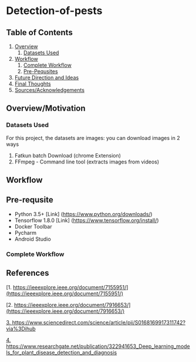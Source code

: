# Detection-of-pests

## Table of Contents
1. [Overview](#overview)
    1. [Datasets Used](#dataset)
2. [Workflow](#workflow)
    1. [Complete Workflow](#complete)
    2. [Pre-Pequsites](#prerequsite)
3. [Future Direction and Ideas](#future)
4. [Final Thoughts](#thoughts) 
5. [Sources/Acknowledgements](#sources)

## <a id="overview"> Overview/Motivation
    

### <a id="dataset"> Datasets Used

For this project, the datasets are images: you can download images in 2 ways 
1. Fatkun batch Download (chrome Extension)
2. FFmpeg - Command line tool (extracts images from videos)


## <a id="workflow"> Workflow
    
    
## <a id="prerequsite"> Pre-requsite
* Python 3.5+ [Link] (https://www.python.org/downloads/)
* Tensorflow 1.8.0 [Link] (https://www.tensorflow.org/install/)
* Docker Toolbar
* Pycharm
* Android Studio
    
    
### <a id="complete"> Complete Workflow
    

## References

[1. https://ieeexplore.ieee.org/document/7155951/](https://ieeexplore.ieee.org/document/7155951/)

[2. https://ieeexplore.ieee.org/document/7916653/](https://ieeexplore.ieee.org/document/7916653/)

[3. https://www.sciencedirect.com/science/article/pii/S0168169917311742?via%3Dihub
](https://www.sciencedirect.com/science/article/pii/S0168169917311742?via%3Dihub)

[4. https://www.researchgate.net/publication/322941653_Deep_learning_models_for_plant_disease_detection_and_diagnosis
](https://www.researchgate.net/publication/322941653_Deep_learning_models_for_plant_disease_detection_and_diagnosis)
